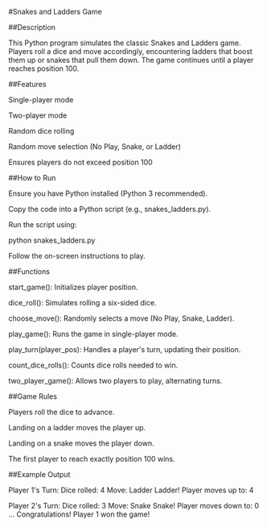 #Snakes and Ladders Game

##Description

This Python program simulates the classic Snakes and Ladders game. Players roll a dice and move accordingly, encountering ladders that boost them up or snakes that pull them down. The game continues until a player reaches position 100.

##Features

Single-player mode

Two-player mode

Random dice rolling

Random move selection (No Play, Snake, or Ladder)

Ensures players do not exceed position 100

##How to Run

Ensure you have Python installed (Python 3 recommended).

Copy the code into a Python script (e.g., snakes_ladders.py).

Run the script using:

python snakes_ladders.py

Follow the on-screen instructions to play.

##Functions

start_game(): Initializes player position.

dice_roll(): Simulates rolling a six-sided dice.

choose_move(): Randomly selects a move (No Play, Snake, Ladder).

play_game(): Runs the game in single-player mode.

play_turn(player_pos): Handles a player's turn, updating their position.

count_dice_rolls(): Counts dice rolls needed to win.

two_player_game(): Allows two players to play, alternating turns.

##Game Rules

Players roll the dice to advance.

Landing on a ladder moves the player up.

Landing on a snake moves the player down.

The first player to reach exactly position 100 wins.

##Example Output

Player 1's Turn:
Dice rolled: 4
Move: Ladder
Ladder! Player moves up to: 4

Player 2's Turn:
Dice rolled: 3
Move: Snake
Snake! Player moves down to: 0
...
Congratulations! Player 1 won the game!



